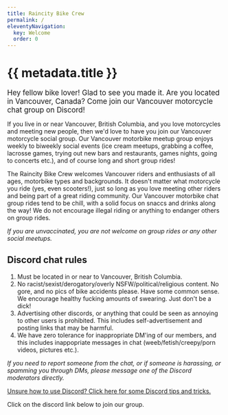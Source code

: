 ```yaml
---
title: Raincity Bike Crew
permalink: /
eleventyNavigation:
  key: Welcome
  order: 0
---
```

<h1 class="visually-hidden">{{ metadata.title }}</h1>

<big>Hey fellow bike lover! Glad to see you made it. Are you located in Vancouver, Canada? Come join our Vancouver motorcycle chat group on Discord!</big>

If you live in or near Vancouver, British Columbia, and you love motorcycles and meeting new people, then we'd love to have you join our Vancouver motorcycle social group. Our Vancouver motorbike meetup group enjoys weekly to biweekly social events (ice cream meetups, grabbing a coffee, lacrosse games, trying out new bars and restaurants, games nights, going to concerts etc.), and of course long and short group rides!

The Raincity Bike Crew welcomes Vancouver riders and enthusiasts of all ages, motorbike types and backgrounds. It doesn't matter what motorcycle you ride (yes, even scooters!), just so long as you love meeting other riders and being part of a great riding community. Our Vancouver motorbike chat group rides tend to be chill, with a solid focus on snaccs and drinks along the way! We do not encourage illegal riding or anything to endanger others on group rides.

*If you are unvaccinated, you are not welcome on group rides or any other social meetups.*

## Discord chat rules

1. Must be located in or near to Vancouver, British Columbia.
2. No racist/sexist/derogatory/overly NSFW/political/religious content. No gore, and no pics of bike accidents please. Have some common sense. We encourage healthy fucking amounts of swearing. Just don't be a dick!
3. Advertising other discords, or anything that could be seen as annoying to other users is prohibited. This includes self-advertisement and posting links that may be harmful.
4. We have zero tolerance for inappropriate DM'ing of our members, and this includes inappopriate messages in chat (weeb/fetish/creepy/porn videos, pictures etc.).

*If you need to report someone from the chat, or if someone is harassing, or spamming you through DMs, please message one of the Discord moderators directly.*

[Unsure how to use Discord? Click here for some Discord tips and tricks.](https://www.raincitybikecrew.com/discord-info/)

Click on the discord link below to join our group.